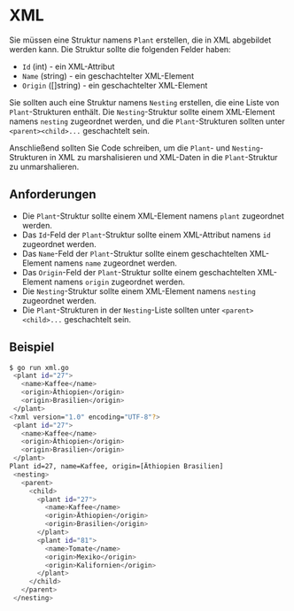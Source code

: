 # XML

Sie müssen eine Struktur namens `Plant` erstellen, die in XML abgebildet werden kann. Die Struktur sollte die folgenden Felder haben:

- `Id` (int) - ein XML-Attribut
- `Name` (string) - ein geschachtelter XML-Element
- `Origin` ([]string) - ein geschachtelter XML-Element

Sie sollten auch eine Struktur namens `Nesting` erstellen, die eine Liste von `Plant`-Strukturen enthält. Die `Nesting`-Struktur sollte einem XML-Element namens `nesting` zugeordnet werden, und die `Plant`-Strukturen sollten unter `<parent><child>...` geschachtelt sein.

Anschließend sollten Sie Code schreiben, um die `Plant`- und `Nesting`-Strukturen in XML zu marshalisieren und XML-Daten in die `Plant`-Struktur zu unmarshalieren.

## Anforderungen

- Die `Plant`-Struktur sollte einem XML-Element namens `plant` zugeordnet werden.
- Das `Id`-Feld der `Plant`-Struktur sollte einem XML-Attribut namens `id` zugeordnet werden.
- Das `Name`-Feld der `Plant`-Struktur sollte einem geschachtelten XML-Element namens `name` zugeordnet werden.
- Das `Origin`-Feld der `Plant`-Struktur sollte einem geschachtelten XML-Element namens `origin` zugeordnet werden.
- Die `Nesting`-Struktur sollte einem XML-Element namens `nesting` zugeordnet werden.
- Die `Plant`-Strukturen in der `Nesting`-Liste sollten unter `<parent><child>...` geschachtelt sein.

## Beispiel

```sh
$ go run xml.go
 <plant id="27">
   <name>Kaffee</name>
   <origin>Äthiopien</origin>
   <origin>Brasilien</origin>
 </plant>
<?xml version="1.0" encoding="UTF-8"?>
 <plant id="27">
   <name>Kaffee</name>
   <origin>Äthiopien</origin>
   <origin>Brasilien</origin>
 </plant>
Plant id=27, name=Kaffee, origin=[Äthiopien Brasilien]
 <nesting>
   <parent>
     <child>
       <plant id="27">
         <name>Kaffee</name>
         <origin>Äthiopien</origin>
         <origin>Brasilien</origin>
       </plant>
       <plant id="81">
         <name>Tomate</name>
         <origin>Mexiko</origin>
         <origin>Kalifornien</origin>
       </plant>
     </child>
   </parent>
 </nesting>

```
